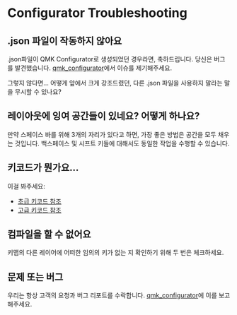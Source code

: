 # Configurator Troubleshooting

## .json 파일이 작동하지 않아요

.json파일이 QMK Configurator로 생성되었던 경우라면, 축하드립니다. 당신은 버그를 발견했습니다. [qmk_configurator](https://github.com/qmk/qmk_configurator/issues)에서 이슈를 제기해주세요.

그렇지 않다면... 어떻게 앞에서 크게 강조드렸던, 다른 .json 파일을 사용하지 말라는 말을 무시할 수 있나요?

## 레이아웃에 잉여 공간들이 있네요? 어떻게 하나요?

만약 스페이스 바를 위해 3개의 자리가 있다고 하면, 가장 좋은 방법은 공간을 모두 채우는 것입니다. 백스페이스 및 시프트 키들에 대해서도 동일한 작업을 수행할 수 있습니다.

## 키코드가 뭔가요...

이걸 봐주세요:

* [초급 키코드 참조](ko/keycodes_basic.md)
* [고급 키코드 참조](ko/feature_advanced_keycodes.md)

## 컴파일을 할 수 없어요

키맵의 다른 레이어에 어떠한 임의의 키가 없는 지 확인하기 위해 두 번은 체크하세요.

## 문제 또는 버그

우리는 항상 고객의 요청과 버그 리포트를 수락합니다. [qmk_configurator](https://github.com/qmk/qmk_configurator/issues)에 이를 보고해주세요.

